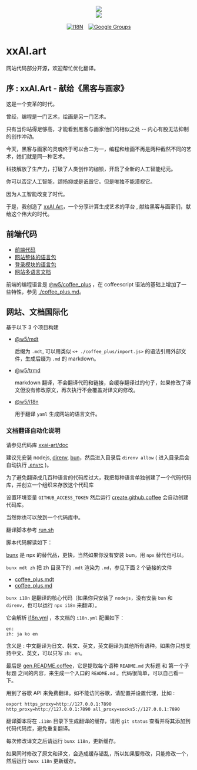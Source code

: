 [‼️]: ✏️README.mdt

<p align="center"><a href="https://xxai.art"><img src="https://cdn.jsdelivr.net/gh/xxai-art/doc/logo.svg"/></a><br/><a href="https://xxai.art"><img src="https://cdn.jsdelivr.net/gh/xxai-art/doc/xxai.svg"/></a></p><p align="center"><a href="https://github.com/xxai-art/doc#readme"><img alt="I18N" src="https://cdn.jsdelivr.net/gh/wactax/img/t.svg"/></a>　<a href="https://groups.google.com/u/0/g/xxai-art"><img alt="Google Groups" src="https://cdn.jsdelivr.net/gh/wactax/img/g-groups.svg"/></a></p>

# xxAI.art

网站代码部分开源，欢迎帮忙优化翻译。

## 序 : xxAI.Art - 献给《黑客与画家》

这是一个变革的时代。

曾经，编程是一门艺术，绘画是另一门艺术。

只有当你站得足够高，才能看到黑客与画家他们的相似之处 -- 内心有股无法抑制的创作冲动。

今天，黑客与画家的灵魂终于可以合二为一，编程和绘画不再是两种截然不同的艺术，她们就是同一种艺术。

科技解放了生产力，打破了人类创作的枷锁，开启了全新的人工智能纪元。

你可以否定人工智能，颂扬抑或是诋毁它。但是唯独不能漠视它。

因为人工智能改变了时代。

于是，我创造了 [xxAI.Art](https://xxAI.Art)，一个分享计算生成艺术的平台 , 献给黑客与画家们，献给这个伟大的时代。

## 前端代码

* [前端代码](https://github.com/xxai-art/web)
* [网站整体的语言包](https://github.com/xxai-art/web/tree/main/i18n)
* [登录模块的语言包](https://github.com/wacpkg/user/tree/main/ui.i18n)
* [网站多语言文档](https://github.com/xxai-doc)

前端的编程语言是 [@w5/coffee_plus](http://npmjs.com/@w5/coffee_plus) ，在 coffeescript 语法的基础上增加了一些特性，参见 [./coffee_plus.md](./coffee_plus.md)。

## 网站、文档国际化

基于以下 3 个项目构建

* [@w5/mdt](https://www.npmjs.com/package/@w5/mdt)

  后缀为 `.mdt`, 可以用类似 `<+ ./coffee_plus/import.js>` 的语法引用外部文件，生成后缀为 `.md` 的 markdown。

* [@w5/trmd](https://www.npmjs.com/package/@w5/trmd)

  markdown 翻译，不会翻译代码和链接，会缓存翻译过的句子，如果修改了译文但没有修改原文，再次执行不会覆盖对译文的修改。

* [@w5/i18n](https://www.npmjs.com/package/@w5/i18n)

  用于翻译 `yaml` 生成网站的语言文件。

### 文档翻译自动化说明

请参见代码库 [xxai-art/doc](https://github.com/xxai-art/doc)

建议先安装 nodejs, [direnv](https://direnv.net), [bun](https://github.com/oven-sh/bun)，然后进入目录后 `direnv allow` ( 进入目录后会自动执行 [.envrc](https://github.com/xxai-art/doc/blob/main/.envrc) )。

为了避免翻译成几百种语言的代码库过大，我把每种语言单独创建了一个代码代码库，并创立一个组织来存放这个代码库

设置环境变量 `GITHUB_ACCESS_TOKEN` 然后运行 [create.github.coffee](https://github.com/xxai-art/doc/blob/main/create.github.coffee) 会自动创建代码库。

当然你也可以放到一个代码库中。

翻译脚本参考 [run.sh](https://github.com/xxai-art/doc/blob/main/run.sh)

脚本代码解读如下：

[bunx](https://bun.sh/docs/cli/bunx) 是 npx 的替代品，更快，当然如果你没有安装 bun，用 `npx` 替代也可以。

`bunx mdt zh` 把 zh 目录下的 `.mdt` 渲染为 `.md`，参见下面 2 个链接的文件

* [coffee_plus.mdt](https://github.com/xxai-doc/zh/blob/main/coffee_plus.mdt)
* [coffee_plus.md](https://github.com/xxai-doc/zh/blob/main/coffee_plus.md)

`bunx i18n` 是翻译的核心代码（如果你只安装了 `nodejs`，没有安装 `bun` 和 `direnv`，也可以运行 `npx i18n` 来翻译）。

它会解析 [i18n.yml](https://github.com/xxai-art/doc/blob/main/i18n.yml) ，本文档的 `i18n.yml` 配置如下：

```
en:
zh: ja ko en
```

含义是 : 中文翻译为日文、韩文、英文，英文翻译为其他所有语种。如果你只想支持中文、英文，可以只写 `zh: en`。

最后是 [gen.README.coffee](https://github.com/xxai-art/doc/blob/main/gen.README.coffee)，它是提取每个语种 `README.md` 大标题 和 第一个子标题 之间的内容，来生成一个入口的 `README.md` 。代码很简单，可以自己看一下。

用到了谷歌 API 来免费翻译。如不能访问谷歌，请配置并设置代理，比如 :

```
export https_proxy=http://127.0.0.1:7890 http_proxy=http://127.0.0.1:7890 all_proxy=socks5://127.0.0.1:7890
```

翻译脚本将在 `.i18n` 目录下生成翻译的缓存，请用 `git status` 查看并将其添加到代码代码库，避免重复翻译。

每次修改译文之后请运行 `bunx i18n`，更新缓存。

如果同时修改了原文和译文，会造成缓存错乱，所以如果要修改，只能修改一个，然后运行 `bunx i18n` 更新缓存。
